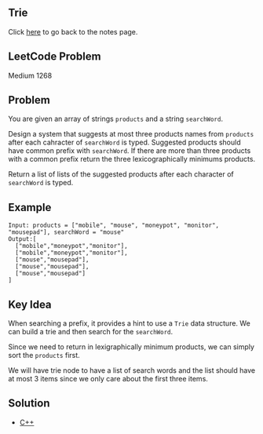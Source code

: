 ## Trie
Click [here](../notes.md) to go back to the notes page.

## LeetCode Problem
Medium 1268

## Problem
You are given an array of strings `products` and a string `searchWord`.

Design a system that suggests at most three products names from `products` after each cahracter of `searchWord` is typed. Suggested products should have common prefix with `searchWord`. If there are more than three products with a common prefix return the three lexicographically minimums products.

Return a list of lists of the suggested products after each character of `searchWord` is typed.

## Example
```
Input: products = ["mobile", "mouse", "moneypot", "monitor", "mousepad"], searchWord = "mouse"
Output:[
  ["mobile","moneypot","monitor"],
  ["mobile","moneypot","monitor"],
  ["mouse","mousepad"],
  ["mouse","mousepad"],
  ["mouse","mousepad"]
]
```

## Key Idea
When searching a prefix, it provides a hint to use a `Trie` data structure. We can build a trie and then search for the `searchWord`.

Since we need to return in lexigraphically minimum products, we can simply sort the `products` first.

We will have trie node to have a list of search words and the list should have at most 3 items since we only care about the first three items.

## Solution
- [C++](./solution.cpp)